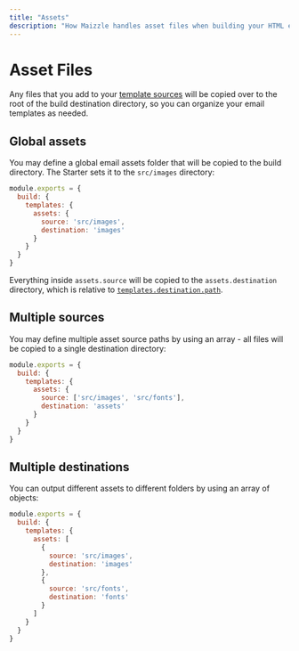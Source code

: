 ```yaml
---
title: "Assets"
description: "How Maizzle handles asset files when building your HTML emails."
---
```


# Asset Files

Any files that you add to your [template sources](/docs/configuration/templates) will be copied over to the root of the build destination directory, so you can organize your email templates as needed.

## Global assets

You may define a global email assets folder that will be copied to the build directory. The Starter sets it to the `src/images` directory:

```js [config.js]
module.exports = {
  build: {
    templates: {
      assets: {
        source: 'src/images',
        destination: 'images'
      }
    }
  }
}
```

Everything inside `assets.source` will be copied to the `assets.destination` directory, which is relative to [`templates.destination.path`](/docs/configuration/templates#path).

## Multiple sources

You may define multiple asset source paths by using an array - all files will be copied to a single destination directory:

```js [config.js]
module.exports = {
  build: {
    templates: {
      assets: {
        source: ['src/images', 'src/fonts'],
        destination: 'assets'
      }
    }
  }
}
```

## Multiple destinations

You can output different assets to different folders by using an array of objects:

```js [config.js]
module.exports = {
  build: {
    templates: {
      assets: [
        {
          source: 'src/images',
          destination: 'images'
        },
        {
          source: 'src/fonts',
          destination: 'fonts'
        }
      ]
    }
  }
}
```
